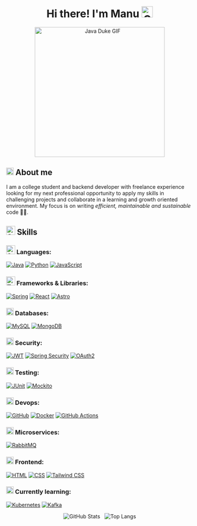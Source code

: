 <div align="center">
  <h1>Hi there! I'm Manu <img src="https://media.giphy.com/media/hvRJCLFzcasrR4ia7z/giphy.gif" width="30" alt="Greeting GIF" title="Greeting GIF"></h2>
  <img src="https://media1.tenor.com/m/JNrPF3XuHXIAAAAd/java-duke.gif" width="350" alt="Java Duke GIF" title="Java Duke Everywhere">
</div>

## <img src="https://github.com/user-attachments/assets/76dc0886-6414-45dc-bcc8-6451efadfeac" alt="Comet GIF" title="Comet GIF" width="20" /> About me
I am a college student and backend developer with freelance experience looking for my next professional opportunity to apply my skills in challenging projects and collaborate in a learning and growth oriented environment. My focus is on writing <i>efficient, maintainable and sustainable </i> code 🌱🌐.

## <img src="https://media2.giphy.com/media/QssGEmpkyEOhBCb7e1/giphy.gif?cid=ecf05e47a0n3gi1bfqntqmob8g9aid1oyj2wr3ds3mg700bl&rid=giphy.gif" width ="24" alt="Skills GIF" title="Skills GIF"> Skills

### <img src="https://github.com/user-attachments/assets/c568b6f3-162b-48e8-9035-8055eec40ca0" width ="24" alt="Computer GIF" title="Computer GIF"> Languages:
[![Java](https://img.shields.io/badge/Java-%238B4513?style=for-the-badge&logo=openjdk&logoColor=white)](https://www.java.com/en/)
[![Python](https://img.shields.io/badge/Python-3670A0?style=for-the-badge&logo=python&logoColor=white)](https://www.python.org/)
[![JavaScript](https://img.shields.io/badge/JavaScript-F7DF1E?style=for-the-badge&logo=javascript&logoColor=black)](https://developer.mozilla.org/en-US/docs/Web/JavaScript)

### <img src="https://github.com/user-attachments/assets/653b43c4-517c-4ec9-8ec5-fd95ba2a4587" width ="24" alt="Toolbox GIF" title="Toolbox GIF"> Frameworks & Libraries:
[![Spring](https://img.shields.io/badge/Spring-6DB33F?style=for-the-badge&logo=spring&logoColor=white)](https://spring.io/projects/spring-framework)
[![React](https://img.shields.io/badge/React-007ACC?style=for-the-badge&logo=react&logoColor=white)](https://react.dev/)
[![Astro](https://img.shields.io/badge/Astro-BC52EE?style=for-the-badge&logo=astro&logoColor=white)](https://astro.build/)

### <img src="https://github.com/user-attachments/assets/65a33e0b-6663-4caa-aa2b-61e73924e712" width ="20" alt="Database GIF" title="Database GIF"> Databases:
[![MySQL](https://img.shields.io/badge/MySQL-005C84?style=for-the-badge&logo=mysql&logoColor=white)](https://www.mysql.com/)
[![MongoDB](https://img.shields.io/badge/MongoDB-47A248?style=for-the-badge&logo=mongodb&logoColor=white)](https://www.mongodb.com/)

### <img src="https://github.com/user-attachments/assets/642b4bfd-cd04-49c9-8701-329a132bfb7d" width ="20" alt="Security GIF" title="Security GIF"> Security:
[![JWT](https://img.shields.io/badge/JWT-8E44AD?style=for-the-badge&logo=JSON%20web%20tokens&logoColor=white)](https://jwt.io/)
[![Spring Security](https://img.shields.io/badge/Spring%20Security-6DB33F?style=for-the-badge&logo=springsecurity&logoColor=white)](https://spring.io/projects/spring-security)
[![OAuth2](https://img.shields.io/badge/OAuth2-333333?style=for-the-badge&logo=none&logoColor=white)](https://oauth.net/2/)

### <img src="https://github.com/user-attachments/assets/07254662-defd-4310-843b-a09901b25f02" width ="20" alt="Testing GIF" title="Testing GIF"> Testing:
[![JUnit](https://img.shields.io/badge/JUnit-25A162?style=for-the-badge&logo=junit5&logoColor=white)](https://junit.org/junit5/)
[![Mockito](https://img.shields.io/badge/Mockito-8892BF?style=for-the-badge&logo=mockito&logoColor=white)](https://site.mockito.org/)

### <img src="https://github.com/user-attachments/assets/0d8dbd84-8647-4bc6-84b0-1279355cda61" width ="20" alt="Devops GIF" title="Devops GIF"> Devops:
[![GitHub](https://img.shields.io/badge/GitHub-181717?style=for-the-badge&logo=github&logoColor=white)](https://github.com/)
[![Docker](https://img.shields.io/badge/Docker-2496ED?style=for-the-badge&logo=docker&logoColor=white)](https://www.docker.com/)
[![GitHub Actions](https://img.shields.io/badge/GitHub_Actions-2088FF?style=for-the-badge&logo=githubactions&logoColor=white)](https://github.com/features/actions)

### <img src="https://github.com/user-attachments/assets/5852398b-203f-49c8-ac2f-05434ded8015" alt="Microservices GIF" width="20" /> Microservices:
[![RabbitMQ](https://img.shields.io/badge/RabbitMQ-FF6600?style=for-the-badge&logo=rabbitmq&logoColor=white)](https://www.rabbitmq.com/)

### <img src="https://github.com/user-attachments/assets/36b81b60-7d76-495d-8f54-193a68579a35" alt="Paint Pallete GIF" width="20" /> Frontend:

[![HTML](https://img.shields.io/badge/HTML-E34F26?style=for-the-badge&logo=html5&logoColor=white)](https://developer.mozilla.org/en-US/docs/Web/HTML)
[![CSS](https://img.shields.io/badge/CSS-1572B6?style=for-the-badge&logo=css3&logoColor=white)](https://developer.mozilla.org/en-US/docs/Web/CSS)
[![Tailwind CSS](https://img.shields.io/badge/Tailwind_CSS-38B2AC?style=for-the-badge&logo=tailwind-css&logoColor=white)](https://tailwindcss.com/)

### <img src="https://github.com/user-attachments/assets/88fcc5ca-e49b-4113-af65-ca5430ca0457" width ="20" alt="Learning GIF" title="Learning GIF"> Currently learning:
[![Kubernetes](https://img.shields.io/badge/Kubernetes-326CE5?style=for-the-badge&logo=kubernetes&logoColor=white)](https://kubernetes.io/)
[![Kafka](https://img.shields.io/badge/Kafka-231F20?style=for-the-badge&logo=apachekafka&logoColor=white)](https://kafka.apache.org/)

<p align="center">
  <img src="https://github-readme-stats.vercel.app/api?username=mashisdev&show_icons=true&locale=en&theme=apprentice" alt="GitHub Stats" />
  &nbsp;
  <img src="https://github-readme-stats.vercel.app/api/top-langs?username=mashisdev&show_icons=true&locale=en&layout=compact&theme=apprentice" alt="Top Langs" />
</p>
